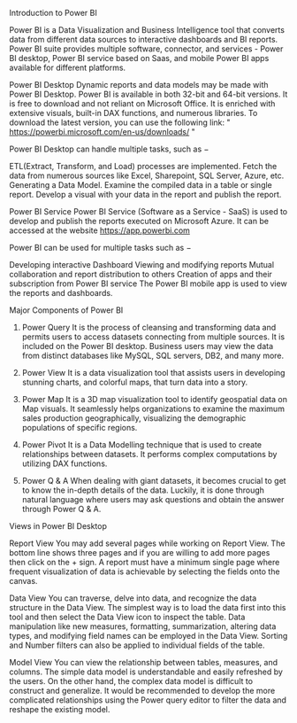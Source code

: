Introduction to Power BI

Power BI is a Data Visualization and Business Intelligence tool that converts data from different data sources to interactive dashboards and BI reports. Power BI suite provides multiple software, connector, and services - Power BI desktop, Power BI service based on Saas, and mobile Power BI apps available for different platforms. 

Power BI Desktop
Dynamic reports and data models may be made with Power BI Desktop. Power BI is available in both 32-bit and 64-bit versions. It is free to download and not reliant on Microsoft Office. It is enriched with extensive visuals, built-in DAX functions, and numerous libraries. To download the latest version, you can use the following link: " https://powerbi.microsoft.com/en-us/downloads/ "

Power BI Desktop can handle multiple tasks, such as −

ETL(Extract, Transform, and Load) processes are implemented.
Fetch the data from numerous sources like Excel, Sharepoint, SQL Server, Azure, etc.
Generating a Data Model.
Examine the compiled data in a table or single report.
Develop a visual with your data in the report and publish the report.

Power BI Service
Power BI Service (Software as a Service - SaaS) is used to develop and publish the reports executed on Microsoft Azure. It can be accessed at the website https://app.powerbi.com

Power BI can be used for multiple tasks such as −

Developing interactive Dashboard
Viewing and modifying reports
Mutual collaboration and report distribution to others
Creation of apps and their subscription from Power BI service
The Power BI mobile app is used to view the reports and dashboards.


Major Components of Power BI

1. Power Query
It is the process of cleansing and transforming data and permits users to access datasets connecting from multiple sources. It is included on the Power BI desktop. Business users may view the data from distinct databases like MySQL, SQL servers, DB2, and many more.

2. Power View
It is a data visualization tool that assists users in developing stunning charts, and colorful maps, that turn data into a story.

3. Power Map
It is a 3D map visualization tool to identify geospatial data on Map visuals. It seamlessly helps organizations to examine the maximum sales production geographically, visualizing the demographic populations of specific regions.

4. Power Pivot
It is a Data Modelling technique that is used to create relationships between datasets. It performs complex computations by utilizing DAX functions.

5. Power Q & A
When dealing with giant datasets, it becomes crucial to get to know the in-depth details of the data. Luckily, it is done through natural language where users may ask questions and obtain the answer through Power Q & A.

Views in Power BI Desktop

Report View
You may add several pages while working on Report View. The bottom line shows three pages and if you are willing to add more pages then click on the + sign. A report must have a minimum single page where frequent visualization of data is achievable by selecting the fields onto the canvas.

Data View
You can traverse, delve into data, and recognize the data structure in the Data View. The simplest way is to load the data first into this tool and then select the Data View icon to inspect the table. Data manipulation like new measures, formatting, summarization, altering data types, and modifying field names can be employed in the Data View. Sorting and Number filters can also be applied to individual fields of the table.

Model View
You can view the relationship between tables, measures, and columns. The simple data model is understandable and easily refreshed by the users. On the other hand, the complex data model is difficult to construct and generalize. It would be recommended to develop the more complicated relationships using the Power query editor to filter the data and reshape the existing model.



